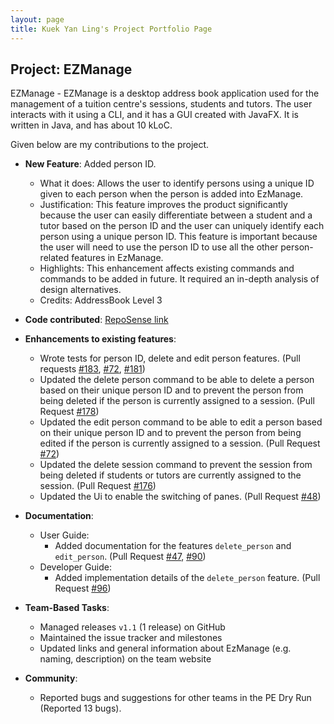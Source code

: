```yaml
---
layout: page
title: Kuek Yan Ling's Project Portfolio Page
---
```


## Project: EZManage

EZManage - EZManage is a desktop address book application used for the management of a tuition centre's sessions, students and tutors. The user interacts with it using a CLI, and it has a GUI created with JavaFX. It is written in Java, and has about 10 kLoC.

Given below are my contributions to the project.

* **New Feature**: Added person ID.
  * What it does: Allows the user to identify persons using a unique ID given to each person when the person is added into EzManage.
  * Justification: This feature improves the product significantly because the user can easily differentiate between a student and a tutor based on the person ID and the user can uniquely identify each person using a unique person ID. This feature is important because the user will need to use the person ID to use all the other person-related features in EzManage.
  * Highlights: This enhancement affects existing commands and commands to be added in future. It required an in-depth analysis of design alternatives. 
  * Credits: AddressBook Level 3
  
* **Code contributed**: [RepoSense link](https://nus-cs2103-ay2021s2.github.io/tp-dashboard/?search=&sort=groupTitle&sortWithin=title&since=&timeframe=commit&mergegroup=&groupSelect=groupByRepos&breakdown=false&tabOpen=true&tabType=authorship&tabAuthor=yanlingkuek&tabRepo=AY2021S2-CS2103-W16-4%2Ftp%5Bmaster%5D&authorshipIsMergeGroup=false&authorshipFileTypes=docs~functional-code~test-code~other&authorshipIsBinaryFileTypeChecked=false)

* **Enhancements to existing features**:
  * Wrote tests for person ID, delete and edit person features. (Pull requests [\#183](https://github.com/AY2021S2-CS2103-W16-4/tp/pull/183), [\#72](https://github.com/AY2021S2-CS2103-W16-4/tp/pull/72), [\#181](https://github.com/AY2021S2-CS2103-W16-4/tp/pull/181))
  * Updated the delete person command to be able to delete a person based on their unique person ID and to prevent the person from being deleted if the person is currently assigned to a session. (Pull Request [\#178](https://github.com/AY2021S2-CS2103-W16-4/tp/pull/178))
  * Updated the edit person command to be able to edit a person based on their unique person ID and to prevent the person from being edited if the person is currently assigned to a session. (Pull Request [\#72](https://github.com/AY2021S2-CS2103-W16-4/tp/pull/72))
  * Updated the delete session command to prevent the session from being deleted if students or tutors are currently assigned to the session. (Pull Request [\#176](https://github.com/AY2021S2-CS2103-W16-4/tp/pull/176))
  * Updated the Ui to enable the switching of panes. (Pull Request [\#48](https://github.com/AY2021S2-CS2103-W16-4/tp/pull/48))

* **Documentation**:
  * User Guide:
    * Added documentation for the features `delete_person` and `edit_person`. (Pull Request [\#47](https://github.com/AY2021S2-CS2103-W16-4/tp/pull/47), [\#90](https://github.com/AY2021S2-CS2103-W16-4/tp/pull/90))
  * Developer Guide:
    * Added implementation details of the `delete_person` feature. (Pull Request [\#96](https://github.com/AY2021S2-CS2103-W16-4/tp/pull/96))

* **Team-Based Tasks**:
  * Managed releases `v1.1` (1 release) on GitHub
  * Maintained the issue tracker and milestones
  * Updated links and general information about EzManage (e.g. naming, description) on the team website

* **Community**:
  * Reported bugs and suggestions for other teams in the PE Dry Run (Reported 13 bugs).
